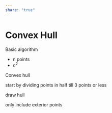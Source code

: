 ```yaml
---  
share: "true"  
---  
```

# Convex Hull  
Basic algorithm  
  
- n points  
- $n^2$  
  
  
Convex hull  
  
start by dividing points in half till 3 points or less  
  
draw hull  
  
only include exterior points  
